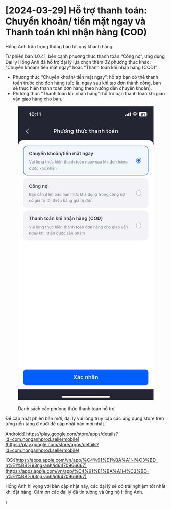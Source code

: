 # \[2024-03-29] Hỗ trợ thanh toán: Chuyển khoản/ tiền mặt ngay và Thanh toán khi nhận hàng (COD)

Hồng Anh trân trọng thông báo tới quý khách hàng:

Từ phiên bản 1.0.41, bên cạnh phương thức thanh toán “Công nợ”, ứng dụng Đại lý Hồng Anh đã hỗ trợ đại lý lựa chọn thêm 02 phương thức khác: “Chuyển khoản/ tiền mặt ngay” hoặc “Thanh toán khi nhận hàng (COD)” .

* Phương thức “Chuyển khoản/ tiền mặt ngay”: hỗ trợ bạn có thể thanh toán trước cho đơn hàng (tức là, ngay sau khi tạo đơn thành công, bạn sẽ thực hiện thanh toán đơn hàng theo hướng dẫn chuyển khoản).
* Phương thức “Thanh toán khi nhận hàng”: hỗ trợ bạn thanh toán khi giao vận giao hàng cho bạn.

<figure><img src="../.gitbook/assets/image.png" alt=""><figcaption><p>Danh sách các phương thức thanh toán hỗ trợ</p></figcaption></figure>

Để cập nhật phiên bản mới, đại lý vui lòng truy cập các ứng dụng store trên từng nền tảng ở dưới để cập nhật bản mới nhất.

Android:[ https://play.google.com/store/apps/details?id=com.honganhprod.sellermobile](https://play.google.com/store/apps/details?id=com.honganhprod.sellermobile)

IOS:[https://apps.apple.com/vn/app/%C4%91%E1%BA%A1i-l%C3%BD-h%E1%BB%93ng-anh/id6470966667](https://apps.apple.com/vn/app/%C4%91%E1%BA%A1i-l%C3%BD-h%E1%BB%93ng-anh/id6470966667)

Hồng Anh hi vọng với bản cập nhật này, các đại lý sẽ có trải nghiệm tốt nhất khi đặt hàng. Cảm ơn các đại lý đã tin tưởng và ủng hộ Hồng Anh.

\
